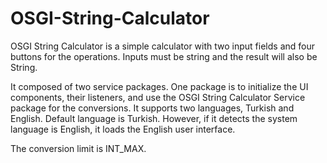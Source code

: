 # OSGI-String-Calculator

OSGI String Calculator is a simple calculator with two input fields and four buttons for the operations. Inputs must be string and the result will also be String.

It composed of two service packages. One package is to initialize the UI components, their listeners, and use the OSGI String Calculator Service package for the conversions.
It supports two languages, Turkish and English. Default language is Turkish. However, if it detects the system language is English, it loads the English user interface.

The conversion limit is INT_MAX.
